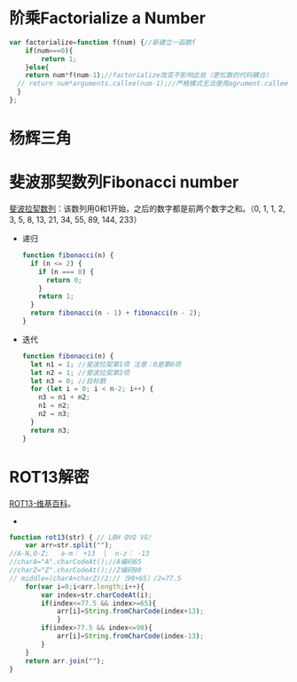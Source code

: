 # 阶乘Factorialize a Number

```javascript
var factorialize=function f(num) {//新建立一函数f
    if(num===0){
		return 1;
    }else{
	return num*f(num-1);//factorialize改变不影响此处（更松散的代码耦合）
  // return num*arguments.callee(num-1);//严格模式无法使用agrument.callee
  }
};
```


# 杨辉三角



# 斐波那契数列Fibonacci number

[斐波拉契数列](https://zh.wikipedia.org/wiki/%E6%96%90%E6%B3%A2%E9%82%A3%E5%A5%91%E6%95%B0%E5%88%97)：该数列用0和1开始，之后的数字都是前两个数字之和。（0, 1, 1, 2, 3, 5, 8, 13, 21, 34, 55, 89, 144, 233）

- 递归

  ```javascript
  function fibonacci(n) {
    if (n <= 2) {
      if (n === 0) {
        return 0;
      }
      return 1;
    }
    return fibonacci(n - 1) + fibonacci(n - 2);
  }
  ```


- 迭代

  ```javascript
  function fibonacci(n) {
    let n1 = 1; //斐波拉契第1项 注意：0是第0项
    let n2 = 1; //斐波拉契第2项
    let n3 = 0; //目标数
    for (let i = 0; i < n-2; i++) {
      n3 = n1 + n2;
      n1 = n2;
      n2 = n3;
    }
    return n3;
  }
  ```



# ROT13解密

[ROT13-维基百科](https://zh.wikipedia.org/wiki/ROT13)。

*

```javascript
function rot13(str) { // LBH QVQ VG!
	var arr=str.split("");
//A-N,O-Z;   a-m： +13  |  n-z： -13
//charA="A".charCodeAt();//A编码65
//charZ="Z".charCodeAt();//Z编码90
// middle=(charA+charZ)/2;//（90+65）/2=77.5 
	for(var i=0;i<arr.length;i++){
    	var index=str.charCodeAt(i);
		if(index<=77.5 && index>=65){
			arr[i]=String.fromCharCode(index+13);
    		}
		if(index>77.5 && index<=90){
			arr[i]=String.fromCharCode(index-13);
    	}
  	}
	return arr.join("");
}
```

